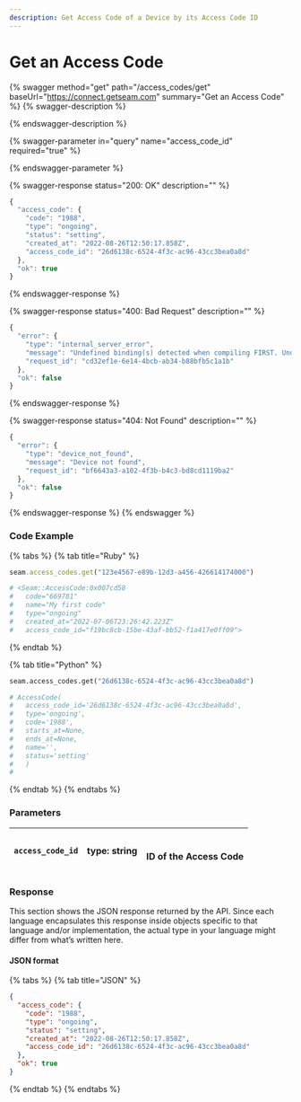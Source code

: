 ```yaml
---
description: Get Access Code of a Device by its Access Code ID
---
```


# Get an Access Code

{% swagger method="get" path="/access_codes/get" baseUrl="https://connect.getseam.com" summary="Get an Access Code" %}
{% swagger-description %}

{% endswagger-description %}

{% swagger-parameter in="query" name="access_code_id" required="true" %}

{% endswagger-parameter %}

{% swagger-response status="200: OK" description="" %}
```javascript
{
  "access_code": {
    "code": "1988",
    "type": "ongoing",
    "status": "setting",
    "created_at": "2022-08-26T12:50:17.858Z",
    "access_code_id": "26d6138c-6524-4f3c-ac96-43cc3bea0a8d"
  },
  "ok": true
}
```
{% endswagger-response %}

{% swagger-response status="400: Bad Request" description="" %}
```javascript
{
  "error": {
    "type": "internal_server_error",
    "message": "Undefined binding(s) detected when compiling FIRST. Undefined column(s): [device_id] query: select \"device_id\" from \"seam\".\"device\" where \"workspace_id\" = ? and \"device_id\" = ? limit ?",
    "request_id": "cd32ef1e-6e14-4bcb-ab34-b88bfb5c1a1b"
  },
  "ok": false
}
```
{% endswagger-response %}

{% swagger-response status="404: Not Found" description="" %}
```javascript
{
  "error": {
    "type": "device_not_found",
    "message": "Device not found",
    "request_id": "bf6643a3-a102-4f3b-b4c3-bd8cd1119ba2"
  },
  "ok": false
}
```
{% endswagger-response %}
{% endswagger %}

### Code Example

{% tabs %}
{% tab title="Ruby" %}
```ruby
seam.access_codes.get("123e4567-e89b-12d3-a456-426614174000")

# <Seam::AccessCode:0x007cd58                                       
#   code="669781"                                                   
#   name="My first code"                                            
#   type="ongoing"                                                  
#   created_at="2022-07-06T23:26:42.223Z"                           
#   access_code_id="f19bc8cb-15be-43af-bb52-f1a417e0ff09">
```
{% endtab %}

{% tab title="Python" %}
```python
seam.access_codes.get("26d6138c-6524-4f3c-ac96-43cc3bea0a8d")

# AccessCode(
#   access_code_id='26d6138c-6524-4f3c-ac96-43cc3bea0a8d', 
#   type='ongoing', 
#   code='1988', 
#   starts_at=None, 
#   ends_at=None, 
#   name='', 
#   status='setting'
#   )
#  
```
{% endtab %}
{% endtabs %}

### Parameters

| `access_code_id` | type: string | <p><br>ID of the Access Code</p> |
| ---------------- | ------------ | -------------------------------- |

### Response

This section shows the JSON response returned by the API. Since each language encapsulates this response inside objects specific to that language and/or implementation, the actual type in your language might differ from what’s written here.

#### JSON format

{% tabs %}
{% tab title="JSON" %}
```json
{
  "access_code": {
    "code": "1988",
    "type": "ongoing",
    "status": "setting",
    "created_at": "2022-08-26T12:50:17.858Z",
    "access_code_id": "26d6138c-6524-4f3c-ac96-43cc3bea0a8d"
  },
  "ok": true
}
```
{% endtab %}
{% endtabs %}

